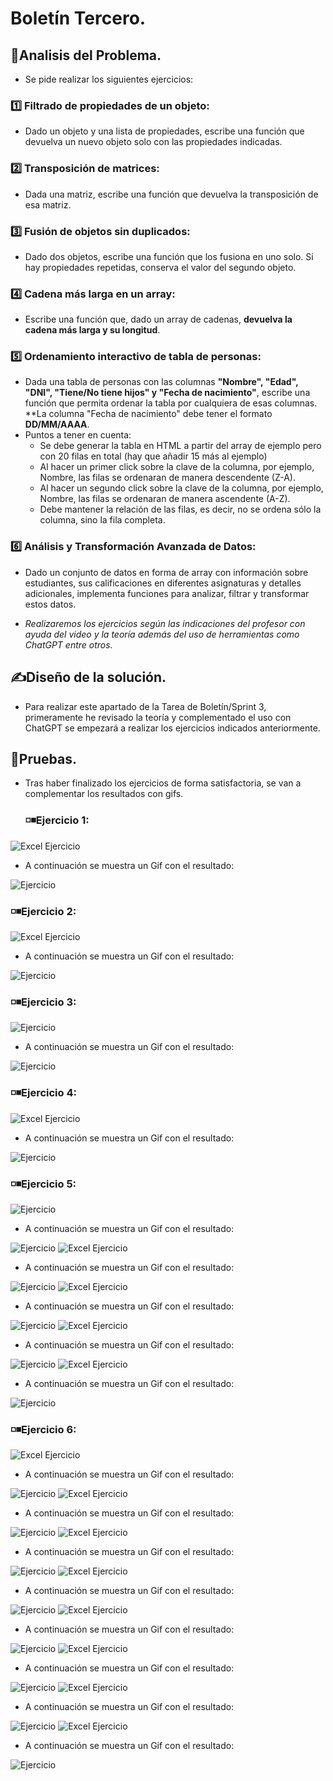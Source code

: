 # Boletín Tercero.
## 🔎Analisis del Problema.
- Se pide realizar los siguientes ejercicios:
 ###  1️⃣ Filtrado de propiedades de un objeto:
- Dado un objeto y una lista de propiedades, escribe una función que devuelva un nuevo objeto solo con las propiedades indicadas.
 ###  2️⃣ Transposición de matrices: 
- Dada una matriz, escribe una función que devuelva la transposición de esa matriz.
 ### 3️⃣ Fusión de objetos sin duplicados:
- Dado dos objetos, escribe una función que los fusiona en uno solo. Si hay propiedades repetidas, conserva el valor del segundo objeto.
 ###  4️⃣  Cadena más larga en un array:
- Escribe una función que, dado un array de cadenas, **devuelva la cadena más larga y su longitud**.
 ###  5️⃣ Ordenamiento interactivo de tabla de personas:
- Dada una tabla de personas con las columnas **"Nombre", "Edad", "DNI", "Tiene/No tiene hijos" y "Fecha de nacimiento"**, escribe una función que permita ordenar la tabla por cualquiera de esas columnas. **La columna "Fecha de nacimiento" debe tener el formato **DD/MM/AAAA**.
- Puntos a tener en cuenta:
  - Se debe generar la tabla en HTML a partir del array de ejemplo pero con 20 filas en total (hay que añadir 15 más al ejemplo)
  - Al hacer un primer click sobre la clave de la columna, por ejemplo, Nombre, las filas se ordenaran de manera descendente (Z-A).
  - Al hacer un segundo click sobre la clave de la columna, por ejemplo, Nombre, las filas se ordenaran de manera ascendente (A-Z).
  - Debe mantener la relación de las filas, es decir, no se ordena sólo la columna, sino la fila completa.
###  6️⃣ Análisis y Transformación Avanzada de Datos:
- Dado un conjunto de datos en forma de array con información sobre estudiantes, sus calificaciones en diferentes asignaturas y detalles adicionales, implementa funciones para analizar, filtrar y transformar estos datos.

- *Realizaremos los ejercicios según las indicaciones del profesor con ayuda del video y la teoría además del uso de herramientas como ChatGPT entre otros.*
## ✍Diseño de la solución.
- Para realizar este apartado de la Tarea de Boletín/Sprint 3, primeramente he revisado la teoría y complementado el uso con ChatGPT se empezará a realizar los ejercicios indicados anteriormente.
## 🧾Pruebas.
- Tras haber finalizado los ejercicios de forma satisfactoria, se van a complementar los resultados con gifs.
  ### ◽◾Ejercicio 1:
![Excel Ejercicio](https://github.com/JoseAntonioSegura/Imagenes/blob/eae6903e14a21b1202b97038fed228ea5d9cb195/Sprint3%20Ejercicio1.PNG)
  -  A continuación se muestra un Gif con el resultado:

![Ejercicio](https://github.com/JoseAntonioSegura/Imagenes/blob/cf95ceda7a9f4d14bee39951e47498dc5b7a06dc/Videos/Sprint3%20Ejercicio1.gif)
  ### ◽◾Ejercicio 2:
![Excel Ejercicio](https://github.com/JoseAntonioSegura/Imagenes/blob/eae6903e14a21b1202b97038fed228ea5d9cb195/Sprint3%20Ejercicio2.PNG)
   -  A continuación se muestra un Gif con el resultado:

![Ejercicio](https://github.com/JoseAntonioSegura/Imagenes/blob/cf95ceda7a9f4d14bee39951e47498dc5b7a06dc/Videos/Sprint3%20Ejercicio2.gif)
  ### ◽◾Ejercicio 3:
![Ejercicio](https://github.com/JoseAntonioSegura/Imagenes/blob/eae6903e14a21b1202b97038fed228ea5d9cb195/Sprint3%20Ejercicio3.PNG)
-  A continuación se muestra un Gif con el resultado:

![Ejercicio](https://github.com/JoseAntonioSegura/Imagenes/blob/cf95ceda7a9f4d14bee39951e47498dc5b7a06dc/Videos/Sprint3%20Ejercicio3.gif)
  ### ◽◾Ejercicio 4:
![Excel Ejercicio](https://github.com/JoseAntonioSegura/Imagenes/blob/eae6903e14a21b1202b97038fed228ea5d9cb195/Sprint3%20Ejercicio4.PNG)
  -  A continuación se muestra un Gif con el resultado:

![Ejercicio](https://github.com/JoseAntonioSegura/Imagenes/blob/cf95ceda7a9f4d14bee39951e47498dc5b7a06dc/Videos/Sprint3%20Ejercicio4.gif)
  ### ◽◾Ejercicio 5:
![Ejercicio](https://github.com/JoseAntonioSegura/Imagenes/blob/eae6903e14a21b1202b97038fed228ea5d9cb195/Sprint3%20Ejercicio5.1.PNG)
  -  A continuación se muestra un Gif con el resultado:

![Ejercicio](https://github.com/JoseAntonioSegura/Imagenes/blob/c957a0e7b5af1fd70ce7656f2593d4219e8f5ba5/Videos/Sprint3%20Ejercicio5.1.gif)
![Excel Ejercicio](https://github.com/JoseAntonioSegura/Imagenes/blob/eae6903e14a21b1202b97038fed228ea5d9cb195/Sprint3%20Ejercicio5.2.PNG)
  -  A continuación se muestra un Gif con el resultado:

![Ejercicio](https://github.com/JoseAntonioSegura/Imagenes/blob/c957a0e7b5af1fd70ce7656f2593d4219e8f5ba5/Videos/Sprint3%20Ejercicio5.2.gif)
![Excel Ejercicio](https://github.com/JoseAntonioSegura/Imagenes/blob/eae6903e14a21b1202b97038fed228ea5d9cb195/Sprint3%20Ejercicio5.3.PNG)
  -  A continuación se muestra un Gif con el resultado:

![Ejercicio](https://github.com/JoseAntonioSegura/Imagenes/blob/c957a0e7b5af1fd70ce7656f2593d4219e8f5ba5/Videos/Sprint3%20Ejercicio5.3.gif)
![Excel Ejercicio](https://github.com/JoseAntonioSegura/Imagenes/blob/eae6903e14a21b1202b97038fed228ea5d9cb195/Sprint3%20Ejercicio5.4.PNG)
  -  A continuación se muestra un Gif con el resultado:

![Ejercicio](https://github.com/JoseAntonioSegura/Imagenes/blob/c957a0e7b5af1fd70ce7656f2593d4219e8f5ba5/Videos/Sprint3%20Ejercicio5.4.gif)
![Excel Ejercicio](https://github.com/JoseAntonioSegura/Imagenes/blob/eae6903e14a21b1202b97038fed228ea5d9cb195/Sprint3%20Ejercicio5.5.PNG)
  -  A continuación se muestra un Gif con el resultado:

![Ejercicio](https://github.com/JoseAntonioSegura/Imagenes/blob/c957a0e7b5af1fd70ce7656f2593d4219e8f5ba5/Videos/Sprint3%20Ejercicio5.5.gif)
  ### ◽◾Ejercicio 6:
![Excel Ejercicio](https://github.com/JoseAntonioSegura/Imagenes/blob/eae6903e14a21b1202b97038fed228ea5d9cb195/Sprint3%20Ejercicio6.1.PNG)
  -  A continuación se muestra un Gif con el resultado:

![Ejercicio](https://github.com/JoseAntonioSegura/Imagenes/blob/e000731eee77017d45e59e3542a8eecff7edf944/Videos/Sprint3%20Ejercicio61.gif)
![Excel Ejercicio](https://github.com/JoseAntonioSegura/Imagenes/blob/eae6903e14a21b1202b97038fed228ea5d9cb195/Sprint3%20Ejercicio6.2.PNG)
  -  A continuación se muestra un Gif con el resultado:

![Ejercicio](https://github.com/JoseAntonioSegura/Imagenes/blob/e000731eee77017d45e59e3542a8eecff7edf944/Videos/Sprint3%20Ejercicio62.gif)
![Excel Ejercicio](https://github.com/JoseAntonioSegura/Imagenes/blob/eae6903e14a21b1202b97038fed228ea5d9cb195/Sprint3%20Ejercicio6.3.PNG)
  -  A continuación se muestra un Gif con el resultado:

![Ejercicio](https://github.com/JoseAntonioSegura/Imagenes/blob/e000731eee77017d45e59e3542a8eecff7edf944/Videos/Sprint3%20Ejercicio63.gif)
![Excel Ejercicio](https://github.com/JoseAntonioSegura/Imagenes/blob/eae6903e14a21b1202b97038fed228ea5d9cb195/Sprint3%20Ejercicio6.4.PNG)
  -  A continuación se muestra un Gif con el resultado:

![Ejercicio](https://github.com/JoseAntonioSegura/Imagenes/blob/e000731eee77017d45e59e3542a8eecff7edf944/Videos/Sprint3%20Ejercicio64.gif)
![Excel Ejercicio](https://github.com/JoseAntonioSegura/Imagenes/blob/eae6903e14a21b1202b97038fed228ea5d9cb195/Sprint3%20Ejercicio6.5.PNG)
  -  A continuación se muestra un Gif con el resultado:

![Ejercicio](https://github.com/JoseAntonioSegura/Imagenes/blob/e000731eee77017d45e59e3542a8eecff7edf944/Videos/Sprint3%20Ejercicio65.gif)
![Excel Ejercicio](https://github.com/JoseAntonioSegura/Imagenes/blob/eae6903e14a21b1202b97038fed228ea5d9cb195/Sprint3%20Ejercicio6.6.PNG)
  -  A continuación se muestra un Gif con el resultado:

![Ejercicio](https://github.com/JoseAntonioSegura/Imagenes/blob/e000731eee77017d45e59e3542a8eecff7edf944/Videos/Sprint3%20Ejercicio66.gif)
![Excel Ejercicio](https://github.com/JoseAntonioSegura/Imagenes/blob/eae6903e14a21b1202b97038fed228ea5d9cb195/Sprint3%20Ejercicio6.7.PNG)
  -  A continuación se muestra un Gif con el resultado:

![Ejercicio](https://github.com/JoseAntonioSegura/Imagenes/blob/e000731eee77017d45e59e3542a8eecff7edf944/Videos/Sprint3%20Ejercicio67.gif)
![Excel Ejercicio](https://github.com/JoseAntonioSegura/Imagenes/blob/eae6903e14a21b1202b97038fed228ea5d9cb195/Sprint3%20Ejercicio6.8.PNG)
  -  A continuación se muestra un Gif con el resultado:

  ![Ejercicio](https://github.com/JoseAntonioSegura/Imagenes/blob/e000731eee77017d45e59e3542a8eecff7edf944/Videos/Sprint3%20Ejercicio68.gif)

